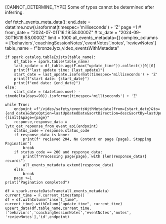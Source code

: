 [CANNOT_DETERMINE_TYPE] Some of types cannot be determined after inferring.


def fetch_events_meta_data():
    end_date = datetime.now().isoformat(timespec='milliseconds') + 'Z'
    page =1
    # from_date = "2024-07-01T16:19:58.0000Z"
    # to_date = "2024-09-30T16:19:58.0000Z"
    limit = 1000
    all_events_metadata=[]
    complex_columns = ['behaviors','coachingSessionNotes','eventNotes','notes', 'reviewNotes'] 
    table_name = f"bronze.lytx_video_eventsWithMetadata"
    

    if spark.catalog.tableExists(table_name):
        df_table = spark.table(table_name)
        last_update = df_table.agg(F.max("update_time")).collect()[0][0]
        print(f"last update time: {last_update}")
        start_date = last_update.isoformat(timespec='milliseconds') + 'Z'
        print(f"start date: {start_date}")
        print(f"end date: {end_date}")
    else:
        start_date = (datetime.now() - timedelta(days=90)).isoformat(timespec='milliseconds') + 'Z'
    
    while True:
        endpoint =f"/video/safety/eventsWithMetadata?from={start_date}&to={end_date}&dateOption=lastUpdatedDate&sortDirection=desc&sortBy=lastUpdatedDate&includeSubgroups=true&limit={limit}&page={page}"
        response,response_data = lytx_get_repoonse_from_event_api(endpoint)
        status_code = response.status_code
        if response_data is None:
            print(f" recieved 204, No Content on page {page}, Stopping Pagination")
            break
        if status_code == 200 and response_data:
            print(f"Processing page{page}, with {len(response_data)} records")
            all_events_metadata.extend(response_data)
        else:
            break
        page +=1
    print("Pagination completed")

    df = spark.createDataFrame(all_events_metadata) 
    current_time = F.current_timestamp()
    df = df.withColumn("insert_time", current_time).withColumn("update_time", current_time)
    upsert_data(df,table_name,current_time,['behaviors','coachingSessionNotes','eventNotes','notes', 'reviewNotes'],'id',endpoint)
